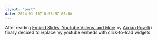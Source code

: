 ```yaml
---
layout: "post"
date: 2024-01-10T18:55:57-03:00
---
```


After reading [Embed Slides, YouTube Videos, and More](https://adrianroselli.com/2024/01/embed-slides-youtube-videos-and-more.html) by [Adrian Roselli](https://adrianroselli.com/) i finally decided to replace my youtube embeds with click-to-load widgets.
